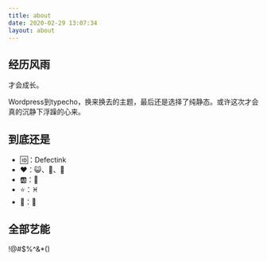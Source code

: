 ```yaml
---
title: about
date: 2020-02-29 13:07:34
layout: about
---
```


## 经历风雨

才会成长。

Wordpress到typecho，换来换去的主题，最后还是选择了纯静态。或许这次才会真的沉静下浮躁的心来。

## 到底还是

- 🆔：Defectink
- ❤：😺、🍎、📸
- 🆎：🚫
- ⭐：♓
- 🐣：🔞

## 全部艺能

!@#$%^&*()

